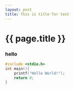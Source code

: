 ```yaml
---
layout: post
title: This is title for test
---
```


{{ page.title }}
================

### hello
```c
#include <stdio.h>
int main(){
    printf("Hello World!");
    return 0;
}
```
